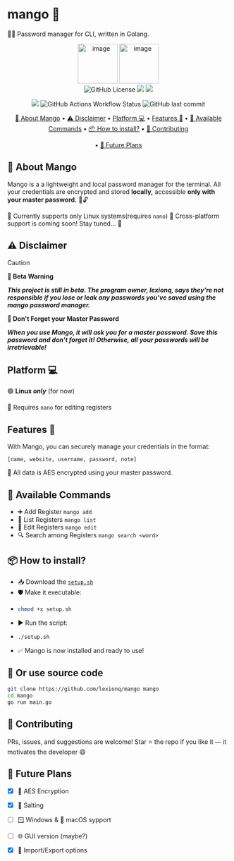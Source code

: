 # mango 🥭
🔐🔑 Password manager for CLI, written in Golang.  

<p align="center">
  <img width="90" height="90" alt="image" src="https://github.com/user-attachments/assets/cc354bcc-0c60-49c6-b6ba-7837af62e9b8" />
  <img width="90" height="90" alt="image" src="https://github.com/user-attachments/assets/5e5a2689-3f9f-4e80-a56c-f040f54e6073" />
  <br>
  <img alt="GitHub License" src="https://img.shields.io/github/license/lexionq/mango?style=for-the-badge&logoColor=blue&color=blue">
  <img src="https://img.shields.io/github/languages/top/lexionq/mango?style=for-the-badge&color=cyan">
  <img src="https://img.shields.io/github/v/release/lexionq/mango?style=for-the-badge&color=purple">  
</p>

<p align="center">
  <img src="https://img.shields.io/github/go-mod/go-version/lexionq/mango?style=for-the-badge&color=darkblue">
  <img alt="GitHub Actions Workflow Status" src="https://img.shields.io/github/actions/workflow/status/lexionq/mango/go.yml?style=for-the-badge&color=darkgreen">
  <img alt="GitHub last commit" src="https://img.shields.io/github/last-commit/lexionq/mango?style=for-the-badge">
</p>
<div align="center"

[🥭 About Mango](#-about-mango) • [⚠️ Disclaimer](#%EF%B8%8F-disclaimer) • [Platform 💻](#platform-) • [Features 🌠](#features-) • [🔧 Available Commands](#-available-commands) • [📦 How to install?](#-how-to-install) • [🤝 Contributing](#-contributing) 

• [🧠 Future Plans](#-future-plans)

</div>

## 🥭 About Mango
Mango is a a lightweight and local password manager for the terminal. All your credentials are encrypted and stored **locally,** accessible **only with your master password.** 🔐🔓


🐧 Currently supports only Linux systems(requires `nano`)
🚀 Cross-platform support is coming soon! Stay tuned... 🥳

## ⚠️ Disclaimer 
>[!CAUTION]
>**🚨 Beta Warning**
>
> ***This project is still in beta. The program owner, lexionq, says they're not responsible if you lose or leak any passwords you've saved using the mango password manager.***
>
>**🧠 Don't Forget your Master Password**
>
> ***When you use Mango, it will ask you for a master password. Save this password and don't forget it! Otherwise, all your passwords will be irretrievable!***

## Platform 💻
🟢 **Linux *only*** (for now)

📝 Requires `nano` for editing registers

## Features 🌠
With Mango, you can securely manage your credentials in the format:

`[name, website, username, password, note]`

🔐 All data is AES encrypted using your master password.

## 🔧 Available Commands

- ➕ Add Register
`mango add`
- 📎 List Registers
`mango list`
- 📝 Edit Registers
`mango edit`
- 🔍 Search among Registers
`mango search <word>`

## 📦 How to install?
- 📥 Download the [`setup.sh`](https://github.com/lexionq/mango)
- 🛡️ Make it executable:
- ```bash
  chmod +x setup.sh
  ```
- ▶️ Run the script:
- ```bash
  ./setup.sh
  ```
- ✅ Mango is now installed and ready to use!

## 🔽 Or use source code
```bash
git clone https://github.com/lexionq/mango mango
cd mango
go run main.go
```

## 🤝 Contributing
PRs, issues, and suggestions are welcome!
Star ⭐ the repo if you like it — it motivates the developer 😄

## 🧠 Future Plans
- [x] 🔐 AES Encryption
- [x] 🧂 Salting
- [ ] 🪟 Windows & 🍏 macOS sypport
- [ ] 🌐 GUI version (maybe?)
- [x] 🔁 Import/Export options
 
